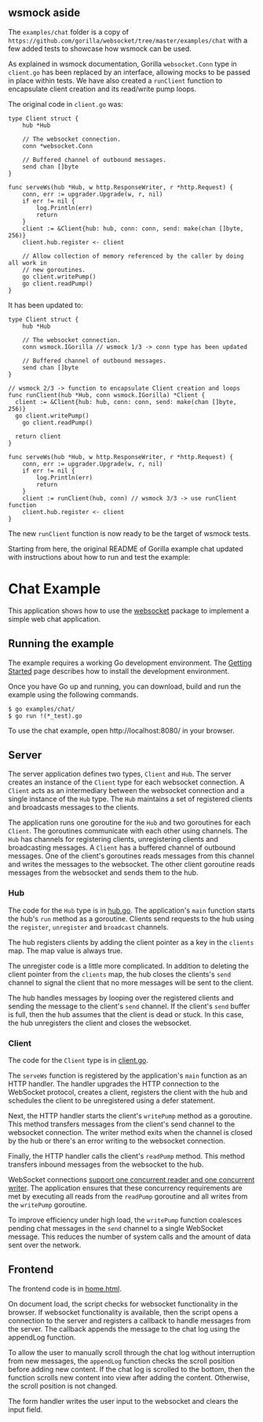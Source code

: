 ## wsmock aside

The `examples/chat` folder is a copy of `https://github.com/gorilla/websocket/tree/master/examples/chat` with a few added tests to showcase how wsmock can be used.

As explained in wsmock documentation, Gorilla `websocket.Conn` type in `client.go` has been replaced by an interface, allowing mocks to be passed in place within tests. We have also created a `runClient` function to encapsulate client creation and its read/write pump loops.

The original code in `client.go` was:

```golang
type Client struct {
	hub *Hub

	// The websocket connection.
	conn *websocket.Conn

	// Buffered channel of outbound messages.
	send chan []byte
}

func serveWs(hub *Hub, w http.ResponseWriter, r *http.Request) {
	conn, err := upgrader.Upgrade(w, r, nil)
	if err != nil {
		log.Println(err)
		return
	}
	client := &Client{hub: hub, conn: conn, send: make(chan []byte, 256)}
	client.hub.register <- client

	// Allow collection of memory referenced by the caller by doing all work in
	// new goroutines.
	go client.writePump()
	go client.readPump()
}
```

It has been updated to:

```golang
type Client struct {
	hub *Hub

	// The websocket connection.
	conn wsmock.IGorilla // wsmock 1/3 -> conn type has been updated

	// Buffered channel of outbound messages.
	send chan []byte
}

// wsmock 2/3 -> function to encapsulate Client creation and loops
func runClient(hub *Hub, conn wsmock.IGorilla) *Client {
  client := &Client{hub: hub, conn: conn, send: make(chan []byte, 256)}
  go client.writePump()
	go client.readPump()
  
  return client
}

func serveWs(hub *Hub, w http.ResponseWriter, r *http.Request) {
	conn, err := upgrader.Upgrade(w, r, nil)
	if err != nil {
		log.Println(err)
		return
	}
	client := runClient(hub, conn) // wsmock 3/3 -> use runClient function
	client.hub.register <- client
}
```

The new `runClient` function is now ready to be the target of wsmock tests.

Starting from here, the original README of Gorilla example chat updated with instructions about how to run and test the example:

# Chat Example

This application shows how to use the
[websocket](https://github.com/gorilla/websocket) package to implement a simple
web chat application.

## Running the example

The example requires a working Go development environment. The [Getting
Started](http://golang.org/doc/install) page describes how to install the
development environment.

Once you have Go up and running, you can download, build and run the example
using the following commands.

    $ go examples/chat/
    $ go run !(*_test).go

To use the chat example, open http://localhost:8080/ in your browser.

## Server

The server application defines two types, `Client` and `Hub`. The server
creates an instance of the `Client` type for each websocket connection. A
`Client` acts as an intermediary between the websocket connection and a single
instance of the `Hub` type. The `Hub` maintains a set of registered clients and
broadcasts messages to the clients.

The application runs one goroutine for the `Hub` and two goroutines for each
`Client`. The goroutines communicate with each other using channels. The `Hub`
has channels for registering clients, unregistering clients and broadcasting
messages. A `Client` has a buffered channel of outbound messages. One of the
client's goroutines reads messages from this channel and writes the messages to
the websocket. The other client goroutine reads messages from the websocket and
sends them to the hub.

### Hub 

The code for the `Hub` type is in
[hub.go](https://github.com/gorilla/websocket/blob/master/examples/chat/hub.go). 
The application's `main` function starts the hub's `run` method as a goroutine.
Clients send requests to the hub using the `register`, `unregister` and
`broadcast` channels.

The hub registers clients by adding the client pointer as a key in the
`clients` map. The map value is always true.

The unregister code is a little more complicated. In addition to deleting the
client pointer from the `clients` map, the hub closes the clients's `send`
channel to signal the client that no more messages will be sent to the client.

The hub handles messages by looping over the registered clients and sending the
message to the client's `send` channel. If the client's `send` buffer is full,
then the hub assumes that the client is dead or stuck. In this case, the hub
unregisters the client and closes the websocket.

### Client

The code for the `Client` type is in [client.go](https://github.com/gorilla/websocket/blob/master/examples/chat/client.go).

The `serveWs` function is registered by the application's `main` function as
an HTTP handler. The handler upgrades the HTTP connection to the WebSocket
protocol, creates a client, registers the client with the hub and schedules the
client to be unregistered using a defer statement.

Next, the HTTP handler starts the client's `writePump` method as a goroutine.
This method transfers messages from the client's send channel to the websocket
connection. The writer method exits when the channel is closed by the hub or
there's an error writing to the websocket connection.

Finally, the HTTP handler calls the client's `readPump` method. This method
transfers inbound messages from the websocket to the hub.

WebSocket connections [support one concurrent reader and one concurrent
writer](https://godoc.org/github.com/gorilla/websocket#hdr-Concurrency). The
application ensures that these concurrency requirements are met by executing
all reads from the `readPump` goroutine and all writes from the `writePump`
goroutine.

To improve efficiency under high load, the `writePump` function coalesces
pending chat messages in the `send` channel to a single WebSocket message. This
reduces the number of system calls and the amount of data sent over the
network.

## Frontend

The frontend code is in [home.html](https://github.com/gorilla/websocket/blob/master/examples/chat/home.html).

On document load, the script checks for websocket functionality in the browser.
If websocket functionality is available, then the script opens a connection to
the server and registers a callback to handle messages from the server. The
callback appends the message to the chat log using the appendLog function.

To allow the user to manually scroll through the chat log without interruption
from new messages, the `appendLog` function checks the scroll position before
adding new content. If the chat log is scrolled to the bottom, then the
function scrolls new content into view after adding the content. Otherwise, the
scroll position is not changed.

The form handler writes the user input to the websocket and clears the input
field.